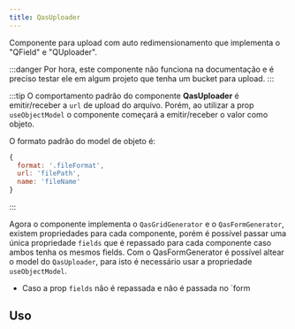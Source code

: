 ```yaml
---
title: QasUploader
---
```


Componente para upload com auto redimensionamento que implementa o "QField" e "QUploader".

<doc-api file="uploader/QasUploader" name="QasUploader" />

:::danger
Por hora, este componente não funciona na documentação e é preciso testar ele em algum projeto que tenha um bucket para upload.
:::

:::tip
O comportamento padrão do componente **QasUploader** é emitir/receber a `url` de upload do arquivo. Porém, ao utilizar a prop `useObjectModel` o componente começará a emitir/receber o valor como objeto.

O formato padrão do model de objeto é:
```js
{
  format: '.fileFormat',
  url: 'filePath',
  name: 'fileName'
}
```
:::

Agora o componente implementa o `QasGridGenerator` e o `QasFormGenerator`, existem propriedades para cada componente, porém é possível passar uma única propriedade `fields` que é repassado para cada componente caso ambos tenha os mesmos fields.
Com o QasFormGenerator é possível altear o model do `QasUploader`, para isto é necessário usar a propriedade `useObjectModel`.

- Caso a prop `fields` não é repassada e não é passada no `form
## Uso

<doc-example file="QasUploader/Basic" title="Básico" />
